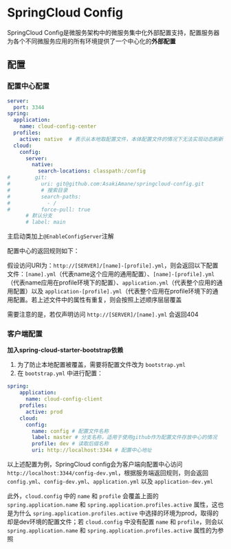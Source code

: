 # SpringCloud Config

SpringCloud Config是微服务架构中的微服务集中化外部配置支持，配置服务器为各个不同微服务应用的所有环境提供了一个中心化的**外部配置**

## 配置

### 配置中心配置

```yml
server:
  port: 3344
spring:
  application:
    name: cloud-config-center
  profiles:
    active: native  # 表示从本地取配置文件，本体配置文件的情况下无法实现动态刷新
  cloud:
    config:
      server:
        native:
          search-locations: classpath:/config
#        git:
#          uri: git@github.com:AsakiAmane/springcloud-config.git
#          # 搜索目录
#          search-paths:
#            - /
#          force-pull: true
      # 默认分支
      # label: main
```

主启动类加上`@EnableConfigServer`注解

配置中心的返回规则如下：

假设访问URI为：`http://[SERVER]/[name]-[profile].yml`，则会返回以下配置文件：`[name].yml`（代表name这个应用的通用配置）、`[name]-[profile].yml`（代表name应用在profile环境下的配置）、`application.yml`（代表整个应用的通用配置）以及 `application-[profile].yml`（代表整个应用在profile环境下的通用配置。若上述文件中的属性有重复，则会按照上述顺序层层覆盖

需要注意的是，若仅声明访问 `http://[SERVER]/[name].yml` 会返回404

### 客户端配置

**加入spring-cloud-starter-bootstrap依赖**

1. 为了防止本地配置被覆盖，需要将配置文件改为 `bootstrap.yml`
2. 在 `bootstrap.yml` 中进行配置：

```yml
spring:
    application:
      name: cloud-config-client
    profiles:
      active: prod
    cloud:
      config:
        name: config # 配置文件名称
        label: master # 分支名称，适用于使用github作为配置文件存放中心的情况
        profile: dev # 读取后缀名称
        uri: http://localhost:3344 # 配置中心地址
```

以上述配置为例，SpringCloud config会为客户端向配置中心访问 `http://localhost:3344/config-dev.yml`，根据服务端返回规则，则会返回 `config.yml`、`config-dev.yml`、`application.yml` 以及 `application-dev.yml`

此外，`cloud.config` 中的 `name` 和 `profile` 会覆盖上面的 `spring.application.name` 和 `spring.application.profiles.active` 属性，这也是为什么 `spring.application.profiles.active` 中选择的环境为prod，取得的却是dev环境的配置文件；若 `cloud.config` 中没有配置 `name` 和 `profile`，则会以 `spring.application.name` 和 `spring.application.profiles.active` 属性的为参照
